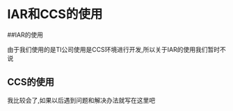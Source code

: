# IAR和CCS的使用



##IAR的使用

由于我们使用的是TI公司使用是CCS环境进行开发,所以关于IAR的使用我们暂时不说

## CCS的使用

我比较会了,如果以后遇到问题和解决办法就写在这里吧


